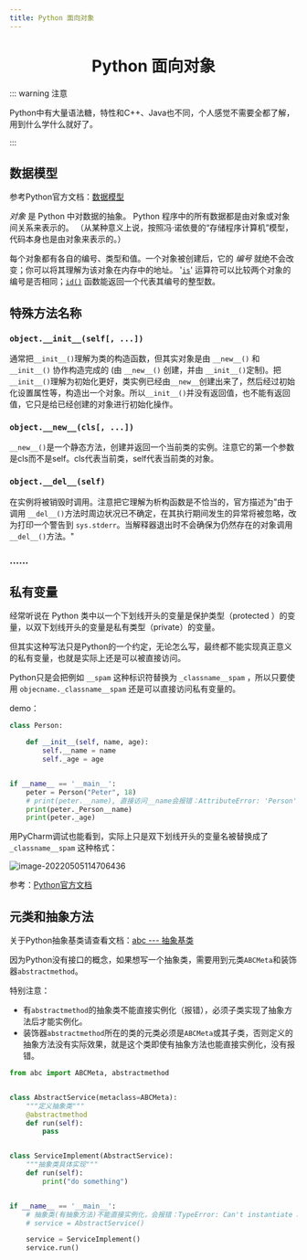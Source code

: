 ```yaml
---
title: Python 面向对象
---
```


<h1 align='center'>Python 面向对象</h1>

::: warning 注意

Python中有大量语法糖，特性和C++、Java也不同，个人感觉不需要全都了解，用到什么学什么就好了。

:::

## 数据模型

参考Python官方文档：[数据模型](https://docs.python.org/zh-cn/3.9/reference/datamodel.html)

*对象* 是 Python 中对数据的抽象。 Python 程序中的所有数据都是由对象或对象间关系来表示的。 （从某种意义上说，按照冯·诺依曼的“存储程序计算机”模型，代码本身也是由对象来表示的。）

每个对象都有各自的编号、类型和值。一个对象被创建后，它的 *编号* 就绝不会改变；你可以将其理解为该对象在内存中的地址。 '[`is`](https://docs.python.org/zh-cn/3.9/reference/expressions.html#is)' 运算符可以比较两个对象的编号是否相同；[`id()`](https://docs.python.org/zh-cn/3.9/library/functions.html#id) 函数能返回一个代表其编号的整型数。

## 特殊方法名称

### `object.__init__(self[, ...])`

通常把`__init__()`理解为类的构造函数，但其实对象是由 `__new__()` 和 `__init__()` 协作构造完成的 (由 `__new__()` 创建，并由 `__init__()`定制)。把`__init__()`理解为初始化更好，类实例已经由`__new__`创建出来了，然后经过初始化设置属性等，构造出一个对象。所以`__init__()`并没有返回值，也不能有返回值，它只是给已经创建的对象进行初始化操作。

### `object.__new__(cls[, ...])`

`__new__()`是一个静态方法，创建并返回一个当前类的实例。注意它的第一个参数是cls而不是self。cls代表当前类，self代表当前类的对象。

### `object.__del__(self)`

在实例将被销毁时调用。注意把它理解为析构函数是不恰当的，官方描述为"由于调用 `__del__()`方法时周边状况已不确定，在其执行期间发生的异常将被忽略，改为打印一个警告到 `sys.stderr`。当解释器退出时不会确保为仍然存在的对象调用 `__del__()`方法。"

### ……

## 私有变量

经常听说在 Python 类中以一个下划线开头的变量是保护类型（protected ）的变量，以双下划线开头的变量是私有类型（private）的变量。

但其实这种写法只是Python的一个约定，无论怎么写，最终都不能实现真正意义的私有变量，也就是实际上还是可以被直接访问。

Python只是会把例如 `__spam` 这种标识符替换为 `_classname__spam` ，所以只要使用 `objecname._classname__spam` 还是可以直接访问私有变量的。

demo：

```python
class Person:

    def __init__(self, name, age):
        self.__name = name
        self._age = age


if __name__ == '__main__':
    peter = Person("Peter", 18)
    # print(peter.__name), 直接访问__name会报错：AttributeError: 'Person' object has no attribute '__name'
    print(peter._Person__name)
    print(peter._age)
```

用PyCharm调试也能看到，实际上只是双下划线开头的变量名被替换成了 `_classname__spam` 这种格式：

![image-20220505114706436](https://buxianshan.oss-cn-beijing.aliyuncs.com/Typora_images/image-20220505114706436.png)

参考：[Python官方文档](https://docs.python.org/zh-cn/3.9/tutorial/classes.html?highlight=private#private-variables)

## 元类和抽象方法

关于Python抽象基类请查看文档：[abc --- 抽象基类](https://docs.python.org/zh-cn/3/library/abc.html)

因为Python没有接口的概念，如果想写一个抽象类，需要用到元类`ABCMeta`和装饰器`abstractmethod`。

特别注意：

- 有`abstractmethod`的抽象类不能直接实例化（报错），必须子类实现了抽象方法后才能实例化。
- 装饰器`abstractmethod`所在的类的元类必须是`ABCMeta`或其子类，否则定义的抽象方法没有实际效果，就是这个类即使有抽象方法也能直接实例化，没有报错。

```python
from abc import ABCMeta, abstractmethod


class AbstractService(metaclass=ABCMeta):
    """定义抽象类"""
    @abstractmethod
    def run(self):
        pass


class ServiceImplement(AbstractService):
    """抽象类具体实现"""
    def run(self):
        print("do something")


if __name__ == '__main__':
    # 抽象类(有抽象方法)不能直接实例化，会报错：TypeError: Can't instantiate abstract class AbstractService with abstract methods run
    # service = AbstractService()

    service = ServiceImplement()
    service.run()
```